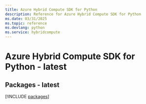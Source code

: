 ```yaml
---
title: Azure Hybrid Compute SDK for Python
description: Reference for Azure Hybrid Compute SDK for Python
ms.date: 03/31/2025
ms.topic: reference
ms.devlang: python
ms.service: hybridcompute
---
```

# Azure Hybrid Compute SDK for Python - latest
## Packages - latest
[!INCLUDE [packages](hybrid-compute-index.md)]